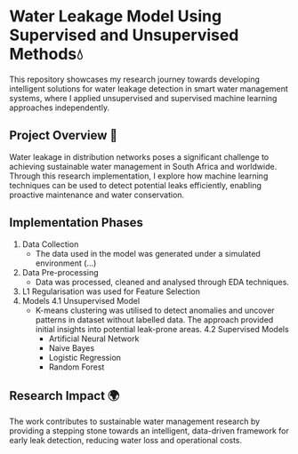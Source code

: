 # Water Leakage Model Using Supervised and Unsupervised Methods💧

This repository showcases my research journey towards developing intelligent solutions for water leakage detection in smart water management systems, where I applied unsupervised and supervised machine learning approaches independently. 

## Project Overview 📄
Water leakage in distribution networks poses a significant challenge to achieving sustainable water management in South Africa and worldwide. Through this research implementation, I explore how machine learning techniques can be used to detect potential leaks efficiently, enabling proactive maintenance and water conservation. 

## Implementation Phases 
1. Data Collection
   - The data used in the model was generated under a simulated environment (...)
2. Data Pre-processing
   - Data was processed, cleaned and analysed through EDA techniques.
3. L1 Regularisation was used for Feature Selection
4. Models
   4.1 Unsupervised Model
   - K-means clustering was utilised to detect anomalies and uncover patterns in dataset without labelled data. The approach provided initial insights into potential leak-prone areas.
   4.2 Supervised Models
     - Artificial Neural Network
     - Naive Bayes
     - Logistic Regression
     - Random Forest

## Research Impact 🌍
The work contributes to sustainable water management research by providing a stepping stone towards an intelligent, data-driven framework for early leak detection, reducing water loss and operational costs. 
